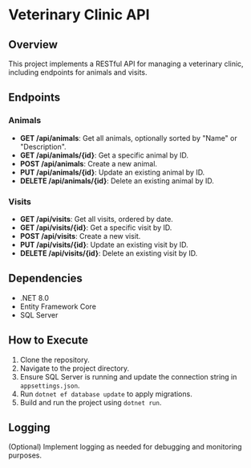 ﻿# Veterinary Clinic API

## Overview

This project implements a RESTful API for managing a veterinary clinic, including endpoints for animals and visits.

## Endpoints

### Animals

- **GET /api/animals**: Get all animals, optionally sorted by "Name" or "Description".
- **GET /api/animals/{id}**: Get a specific animal by ID.
- **POST /api/animals**: Create a new animal.
- **PUT /api/animals/{id}**: Update an existing animal by ID.
- **DELETE /api/animals/{id}**: Delete an existing animal by ID.

### Visits

- **GET /api/visits**: Get all visits, ordered by date.
- **GET /api/visits/{id}**: Get a specific visit by ID.
- **POST /api/visits**: Create a new visit.
- **PUT /api/visits/{id}**: Update an existing visit by ID.
- **DELETE /api/visits/{id}**: Delete an existing visit by ID.

## Dependencies

- .NET 8.0
- Entity Framework Core
- SQL Server

## How to Execute

1. Clone the repository.
2. Navigate to the project directory.
3. Ensure SQL Server is running and update the connection string in `appsettings.json`.
4. Run `dotnet ef database update` to apply migrations.
5. Build and run the project using `dotnet run`.

## Logging

(Optional) Implement logging as needed for debugging and monitoring purposes.

